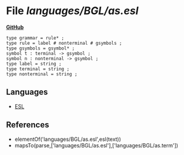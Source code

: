 # File _languages/BGL/as.esl_
**[GitHub](https://github.com/softlang/yas/blob/master/languages/BGL/as.esl)**
```
type grammar = rule* ;
type rule = label # nonterminal # gsymbols ;
type gsymbols = gsymbol* ;
symbol t : terminal -> gsymbol ;
symbol n : nonterminal -> gsymbol ;
type label = string ;
type terminal = string ;
type nonterminal = string ;
```

## Languages
* [ESL](../languages/ESL.md)

## References
* elementOf('languages/BGL/as.esl',esl(text))
* mapsTo(parse,['languages/BGL/as.esl'],['languages/BGL/as.term'])
